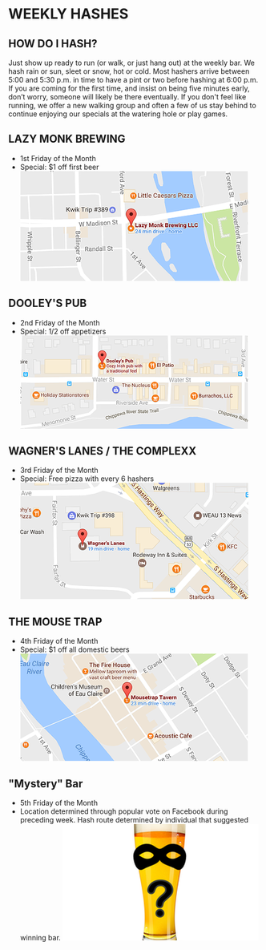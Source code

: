 # WEEKLY HASHES

## HOW DO I HASH?
Just show up ready to run (or walk, or just hang out) at the weekly bar.  We hash rain or sun, sleet or snow, hot or cold. Most hashers arrive between 5:00 and 5:30 p.m. in time to have a pint or two before hashing at 6:00 p.m. If you are coming for the first time, and insist on being five minutes early, don’t worry, someone will likely be there eventually. If you don't feel like running, we offer a new walking group and often a few of us stay behind to continue enjoying our specials at the watering hole or play games.

## LAZY MONK BREWING
* 1st Friday of the Month
* Special: $1 off first beer
![LAZY MONK LOCATION IMAGE](weekly_hashes_week_1.png)

## DOOLEY'S PUB
* 2nd Friday of the Month
* Special: 1/2 off appetizers
![DOOLEY'S PUB LOCATION IMAGE](weekly_hashes_week_2.png)

## WAGNER'S LANES / THE COMPLEXX
* 3rd Friday of the Month
* Special: Free pizza with every 6 hashers
![WAGNER'S / COMPLEXX LOCATION IMAGE](weekly_hashes_week_3.png)

## THE MOUSE TRAP
* 4th Friday of the Month
* Special: $1 off all domestic beers
![MOUSE TRAP LOCATION IMAGE](weekly_hashes_week_4.png)

## "Mystery" Bar
* 5th Friday of the Month
* Location determined through popular vote on Facebook during preceding week. Hash route determined by individual that suggested winning bar.
![MYSTERY BAR IMAGE](weekly_hashes_week_5.png)
